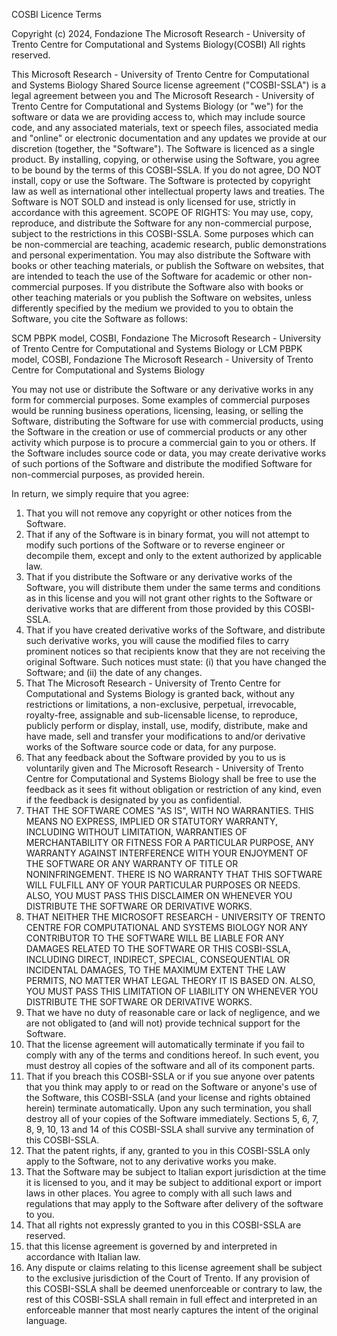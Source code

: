 COSBI Licence Terms

Copyright (c) 2024, Fondazione The Microsoft Research - University of Trento Centre for Computational and Systems Biology(COSBI)
All rights reserved.

This Microsoft Research - University of Trento Centre for Computational and Systems Biology Shared Source license agreement ("COSBI-SSLA") is a legal agreement between you and The Microsoft Research - University of Trento Centre for Computational and Systems Biology (or "we") for the software or data we are providing access to, which may include source code, and any associated materials, text or speech files, associated media and "online" or electronic documentation and any updates we provide at our discretion (together, the "Software"). The Software is licenced as a single product. 
By installing, copying, or otherwise using the Software, you agree to be bound by the terms of this COSBI-SSLA. If you do not agree, DO NOT install, copy or use the Software. The Software is protected by copyright law as well as international other intellectual property laws and treaties. The Software is NOT SOLD and instead is only licensed for use, strictly in accordance with this agreement. 
SCOPE OF RIGHTS: You may use, copy, reproduce, and distribute the Software for any non-commercial purpose, subject to the restrictions in this COSBI-SSLA. Some purposes which can be non-commercial are teaching, academic research, public demonstrations and personal experimentation. You may also distribute the Software with books or other teaching materials, or publish the Software on websites, that are intended to teach the use of the Software for academic or other non-commercial purposes. If you distribute the Software also with books or other teaching materials or you publish the Software on websites, unless differently specified by the medium we provided to you to obtain the Software, you cite the Software as follows:

SCM PBPK model, COSBI, Fondazione The Microsoft Research - University of Trento Centre for Computational and Systems Biology
or
LCM PBPK model, COSBI, Fondazione The Microsoft Research - University of Trento Centre for Computational and Systems Biology

You may not use or distribute the Software or any derivative works in any form for commercial purposes. Some examples of commercial purposes would be running business operations, licensing, leasing, or selling the Software, distributing the Software for use with commercial products, using the Software in the creation or use of commercial products or any other activity which purpose is to procure a commercial gain to you or others. 
If the Software includes source code or data, you may create derivative works of such portions of the Software and distribute the modified Software for non-commercial purposes, as provided herein. 

In return, we simply require that you agree: 
1. That you will not remove any copyright or other notices from the Software.
2. That if any of the Software is in binary format, you will not attempt to modify such portions of the Software or to reverse engineer or decompile them, except and only to the extent authorized by applicable law.
3. That if you distribute the Software or any derivative works of the Software, you will distribute them under the same terms and conditions as in this license and you will not grant other rights to the Software or derivative works that are different from those provided by this COSBI-SSLA.
4. That if you have created derivative works of the Software, and distribute such derivative works, you will cause the modified files to carry prominent notices so that recipients know that they are not receiving the original Software. Such notices must state: (i) that you have changed the Software; and (ii) the date of any changes.
5. That The Microsoft Research - University of Trento Centre for Computational and Systems Biology is granted back, without any restrictions or limitations, a non-exclusive, perpetual, irrevocable, royalty-free, assignable and sub-licensable license, to reproduce, publicly perform or display, install, use, modify, distribute, make and have made, sell and transfer your modifications to and/or derivative works of the Software source code or data, for any purpose.
6. That any feedback about the Software provided by you to us is voluntarily given and The Microsoft Research - University of Trento Centre for Computational and Systems Biology shall be free to use the feedback as it sees fit without obligation or restriction of any kind, even if the feedback is designated by you as confidential.
7. THAT THE SOFTWARE COMES "AS IS", WITH NO WARRANTIES. THIS MEANS NO EXPRESS, IMPLIED OR STATUTORY WARRANTY, INCLUDING WITHOUT LIMITATION, WARRANTIES OF MERCHANTABILITY OR FITNESS FOR A PARTICULAR PURPOSE, ANY WARRANTY AGAINST INTERFERENCE WITH YOUR ENJOYMENT OF THE SOFTWARE OR ANY WARRANTY OF TITLE OR NONINFRINGEMENT. THERE IS NO WARRANTY THAT THIS SOFTWARE WILL FULFILL ANY OF YOUR PARTICULAR PURPOSES OR NEEDS. ALSO, YOU MUST PASS THIS DISCLAIMER ON WHENEVER YOU DISTRIBUTE THE SOFTWARE OR DERIVATIVE WORKS.
8. THAT NEITHER THE MICROSOFT RESEARCH - UNIVERSITY OF TRENTO CENTRE FOR COMPUTATIONAL AND SYSTEMS BIOLOGY NOR ANY CONTRIBUTOR TO THE SOFTWARE WILL BE LIABLE FOR ANY DAMAGES RELATED TO THE SOFTWARE OR THIS COSBI-SSLA, INCLUDING DIRECT, INDIRECT, SPECIAL, CONSEQUENTIAL OR INCIDENTAL DAMAGES, TO THE MAXIMUM EXTENT THE LAW PERMITS, NO MATTER WHAT LEGAL THEORY IT IS BASED ON. ALSO, YOU MUST PASS THIS LIMITATION OF LIABILITY ON WHENEVER YOU DISTRIBUTE THE SOFTWARE OR DERIVATIVE WORKS.
9. That we have no duty of reasonable care or lack of negligence, and we are not obligated to (and will not) provide technical support for the Software.
10. That the license agreement will automatically terminate if you fail to comply with any of the terms and conditions hereof. In such event, you must destroy all copies of the software and all of its component parts.
11. That if you breach this COSBI-SSLA or if you sue anyone over patents that you think may apply to or read on the Software or anyone's use of the Software, this COSBI-SSLA (and your license and rights obtained herein) terminate automatically. Upon any such termination, you shall destroy all of your copies of the Software immediately. Sections 5, 6, 7, 8, 9, 10, 13 and 14 of this COSBI-SSLA shall survive any termination of this COSBI-SSLA.
12. That the patent rights, if any, granted to you in this COSBI-SSLA only apply to the Software, not to any derivative works you make.
13. That the Software may be subject to Italian export jurisdiction at the time it is licensed to you, and it may be subject to additional export or import laws in other places. You agree to comply with all such laws and regulations that may apply to the Software after delivery of the software to you.
14. That all rights not expressly granted to you in this COSBI-SSLA are reserved.
15. that this license agreement is governed by and interpreted in accordance with Italian law.
16. Any dispute or claims relating to this license agreement shall be subject to the exclusive jurisdiction of the Court of Trento. If any provision of this COSBI-SSLA shall be deemed unenforceable or contrary to law, the rest of this COSBI-SSLA shall remain in full effect and interpreted in an enforceable manner that most nearly captures the intent of the original language.
